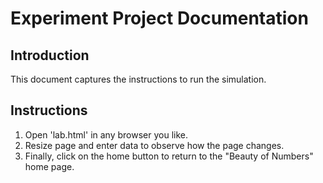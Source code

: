# __Experiment Project Documentation__

## __Introduction__ 
This document captures the instructions to run the simulation.
## __Instructions__
1. Open 'lab.html' in any browser you like.
2. Resize page and enter data to observe how the page changes.
3. Finally, click on the home button to return to the "Beauty of Numbers" home page.